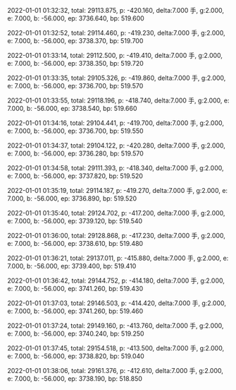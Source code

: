 2022-01-01 01:32:32, total: 29113.875, p: -420.160, delta:7.000 手, g:2.000, e: 7.000, b: -56.000, ep: 3736.640, bp: 519.600

2022-01-01 01:32:52, total: 29114.460, p: -419.230, delta:7.000 手, g:2.000, e: 7.000, b: -56.000, ep: 3738.370, bp: 519.700

2022-01-01 01:33:14, total: 29112.500, p: -419.410, delta:7.000 手, g:2.000, e: 7.000, b: -56.000, ep: 3738.350, bp: 519.720

2022-01-01 01:33:35, total: 29105.326, p: -419.860, delta:7.000 手, g:2.000, e: 7.000, b: -56.000, ep: 3736.700, bp: 519.570

2022-01-01 01:33:55, total: 29118.196, p: -418.740, delta:7.000 手, g:2.000, e: 7.000, b: -56.000, ep: 3738.540, bp: 519.660

2022-01-01 01:34:16, total: 29104.441, p: -419.700, delta:7.000 手, g:2.000, e: 7.000, b: -56.000, ep: 3736.700, bp: 519.550

2022-01-01 01:34:37, total: 29104.122, p: -420.280, delta:7.000 手, g:2.000, e: 7.000, b: -56.000, ep: 3736.280, bp: 519.570

2022-01-01 01:34:58, total: 29111.393, p: -418.340, delta:7.000 手, g:2.000, e: 7.000, b: -56.000, ep: 3737.820, bp: 519.520

2022-01-01 01:35:19, total: 29114.187, p: -419.270, delta:7.000 手, g:2.000, e: 7.000, b: -56.000, ep: 3736.890, bp: 519.520

2022-01-01 01:35:40, total: 29124.702, p: -417.200, delta:7.000 手, g:2.000, e: 7.000, b: -56.000, ep: 3739.120, bp: 519.540

2022-01-01 01:36:00, total: 29128.868, p: -417.230, delta:7.000 手, g:2.000, e: 7.000, b: -56.000, ep: 3738.610, bp: 519.480

2022-01-01 01:36:21, total: 29137.011, p: -415.880, delta:7.000 手, g:2.000, e: 7.000, b: -56.000, ep: 3739.400, bp: 519.410

2022-01-01 01:36:42, total: 29144.752, p: -414.180, delta:7.000 手, g:2.000, e: 7.000, b: -56.000, ep: 3741.260, bp: 519.430

2022-01-01 01:37:03, total: 29146.503, p: -414.420, delta:7.000 手, g:2.000, e: 7.000, b: -56.000, ep: 3741.260, bp: 519.460

2022-01-01 01:37:24, total: 29149.160, p: -413.760, delta:7.000 手, g:2.000, e: 7.000, b: -56.000, ep: 3740.240, bp: 519.250

2022-01-01 01:37:45, total: 29154.518, p: -413.500, delta:7.000 手, g:2.000, e: 7.000, b: -56.000, ep: 3738.820, bp: 519.040

2022-01-01 01:38:06, total: 29161.376, p: -412.610, delta:7.000 手, g:2.000, e: 7.000, b: -56.000, ep: 3738.190, bp: 518.850